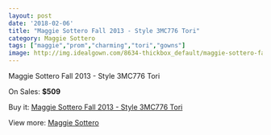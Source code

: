 ```yaml
---
layout: post
date: '2018-02-06'
title: "Maggie Sottero Fall 2013 - Style 3MC776 Tori"
category: Maggie Sottero
tags: ["maggie","prom","charming","tori","gowns"]
image: http://img.idealgown.com/8634-thickbox_default/maggie-sottero-fall-2013-style-3mc776-tori.jpg
---
```

Maggie Sottero Fall 2013 - Style 3MC776 Tori

On Sales: **$509**
<a href="https://www.idealgown.com/en/maggie-sottero/3586-maggie-sottero-fall-2013-style-3mc776-tori.html"><amp-img layout="responsive" width="600" height="600" src="//img.idealgown.com/8634-thickbox_default/maggie-sottero-fall-2013-style-3mc776-tori.jpg" alt="Maggie Sottero Fall 2013 - Style 3MC776 Tori 0" /></a>
<a href="https://www.idealgown.com/en/maggie-sottero/3586-maggie-sottero-fall-2013-style-3mc776-tori.html"><amp-img layout="responsive" width="600" height="600" src="//img.idealgown.com/8635-thickbox_default/maggie-sottero-fall-2013-style-3mc776-tori.jpg" alt="Maggie Sottero Fall 2013 - Style 3MC776 Tori 1" /></a>

Buy it: [Maggie Sottero Fall 2013 - Style 3MC776 Tori](https://www.idealgown.com/en/maggie-sottero/3586-maggie-sottero-fall-2013-style-3mc776-tori.html "Maggie Sottero Fall 2013 - Style 3MC776 Tori")

View more: [Maggie Sottero](https://www.idealgown.com/en/45-maggie-sottero "Maggie Sottero")